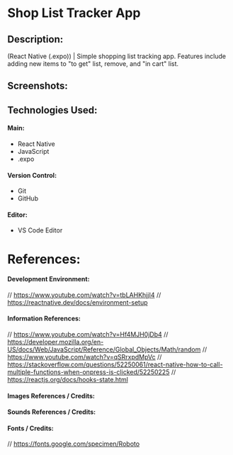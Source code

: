 # Shop List Tracker App

## Description:
(React Native (.expo)) | Simple shopping list tracking app. Features include adding new items to "to get" list, remove, and "in cart" list.

## Screenshots:

## Technologies Used:
#### Main:
- React Native
- JavaScript
- .expo
#### Version Control:
- Git
- GitHub
#### Editor:
- VS Code Editor

# References:
#### Development Environment:
// https://www.youtube.com/watch?v=tbLAHKhjjI4
// https://reactnative.dev/docs/environment-setup
#### Information References:
// https://www.youtube.com/watch?v=Hf4MJH0jDb4
// https://developer.mozilla.org/en-US/docs/Web/JavaScript/Reference/Global_Objects/Math/random
// https://www.youtube.com/watch?v=qSRrxpdMpVc
// https://stackoverflow.com/questions/52250061/react-native-how-to-call-multiple-functions-when-onpress-is-clicked/52250225
// https://reactjs.org/docs/hooks-state.html
#### Images References / Credits:
#### Sounds References / Credits:
#### Fonts / Credits:
// https://fonts.google.com/specimen/Roboto